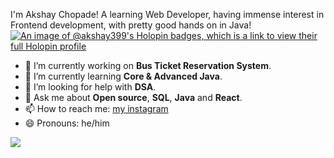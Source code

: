 

I'm Akshay Chopade! A learning Web Developer, having immense interest in Frontend development, with pretty good hands on in Java!
[![An image of @akshay399's Holopin badges, which is a link to view their full Holopin profile](https://holopin.me/akshay399)](https://holopin.io/@akshay399)
- 🔭 I’m currently working on <b>Bus Ticket Reservation System</b>.
- 🌱 I’m currently learning <b>Core & Advanced Java</b>.
- 🤔 I’m looking for help with <b>DSA</b>.
- 💬 Ask me about <b>Open source</b>, <b>SQL</b>, <b>Java</b> and <b>React</b>.
- 📫 How to reach me: <a href="https://www.instagram.com/akshay.chopade2/">my instagram</a>
- 😄 Pronouns: he/him
<img src="https://github-readme-stats.vercel.app/api?username=akshay399&&show_icons=true&title_color=ffffff&icon_color=bb2acf&text_color=daf7dc&bg_color=151515">
